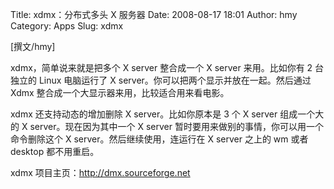 Title: xdmx：分布式多头 X 服务器
Date: 2008-08-17 18:01
Author: hmy
Category: Apps
Slug: xdmx

[撰文/hmy]

xdmx，简单说来就是把多个 X server 整合成一个 X server 来用。比如你有 2
台独立的 Linux 电脑运行了 X server。你可以把两个显示并放在一起。然后通过
Xdmx 整合成一个大显示器来用，比较适合用来看电影。

xdmx 还支持动态的增加删除 X server。比如你原本是 3 个 X server
组成一个大的 X server。现在因为其中一个 X server
暂时要用来做别的事情，你可以用一个命令删除这个 X
server。然后继续使用，连运行在 X server 之上的 wm 或者 desktop
都不用重启。

xdmx 项目主页：<http://dmx.sourceforge.net>
